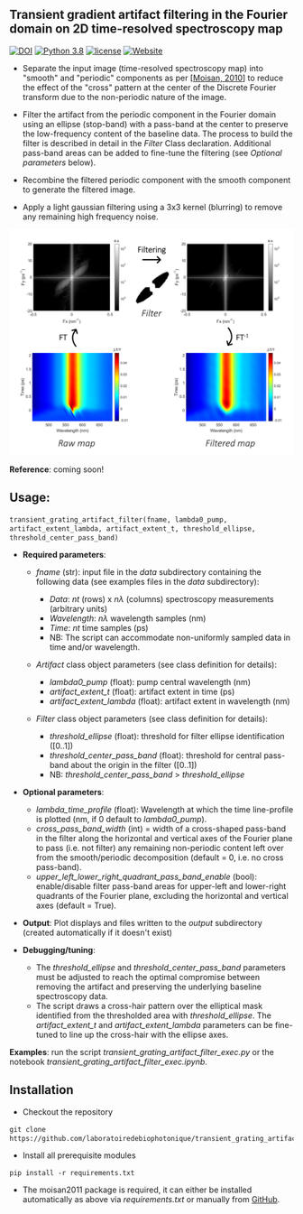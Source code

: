 [github-repo]: https://github.com/laboratoiredebiophotonique/transient_grating_artifact_filter.git

## Transient gradient artifact filtering in the Fourier domain on 2D time-resolved spectroscopy map

<!---Badges-->
<!--- [![DOI](https://img.shields.io/badge/DOI-10.1021/acsphotonics.2c01968-blue.svg)](https://doi.org/10.1021/acsphotonics.2c01968) -->
[![DOI](https://img.shields.io/badge/DOI-soon-blue.svg)](#)
[![Python 3.8](https://img.shields.io/badge/python-3.8+-blue.svg)](https://www.python.org/downloads/release/python-380/)
[![license](https://img.shields.io/pypi/l/ansicolortags.svg)](https://github.com/laboratoiredebiophotonique/transient_grating_artifact_filter/blob/master/LICENSE)
[![Website](https://img.shields.io/website-up-down-green-red/https/www.usherbrooke.ca/ln2.svg)](https://www.usherbrooke.ca/ln2/recherche/photonique-integree)

- Separate the input image (time-resolved spectroscopy map) into "smooth" and
"periodic" components as per [[Moisan, 2010](https://link.springer.com/article/10.1007/s10851-010-0227-1)]
to reduce the effect of the "cross" pattern at the center of the Discrete Fourier transform due to the 
non-periodic nature of the image.

- Filter the artifact from the periodic component in the Fourier domain using
an ellipse (stop-band) with a pass-band at the center to preserve the low-frequency content of the
baseline data. The process to build the filter is described in detail in the *Filter*
Class declaration. Additional pass-band areas can be added to fine-tune the filtering
(see *Optional parameters* below).

- Recombine the filtered periodic component with the smooth component
to generate the filtered image.

- Apply a light gaussian filtering using a 3x3 kernel (blurring)
to remove any remaining high frequency noise.


![Transient Grating Artifact filter image](Graphical_Abstract.png)

**Reference**: coming soon!

## Usage:
```
transient_grating_artifact_filter(fname, lambda0_pump, artifact_extent_lambda, artifact_extent_t, threshold_ellipse, threshold_center_pass_band)
```

- **Required parameters**:

  - *fname* (str): input file in the *data* subdirectory containing the following data (see examples files in the *data*
  subdirectory):
    - *Data*: *nt* (rows) x *nλ* (columns) spectroscopy measurements (arbitrary units)
    - *Wavelength*: *nλ* wavelength samples (nm)
    - *Time*: *nt* time samples (ps)
    - NB: The script can accommodate non-uniformly sampled data in time and/or wavelength.

  - *Artifact* class object parameters (see class definition for details):
    - *lambda0_pump* (float): pump central wavelength (nm)
    - *artifact_extent_t* (float): artifact extent in time (ps)
    - *artifact_extent_lambda* (float): artifact extent in wavelength (nm)

  - *Filter* class object parameters (see class definition for details):
    - *threshold_ellipse* (float): threshold for filter ellipse identification ([0..1])
    - *threshold_center_pass_band* (float): threshold for central pass-band about the origin in the filter ([0..1])
    - NB: *threshold_center_pass_band* > *threshold_ellipse*


- **Optional parameters**:
  - *lambda_time_profile* (float): Wavelength at which the time line-profile is 
                    plotted (nm, if 0 default to *lambda0_pump*).
  - *cross_pass_band_width* (int) = width of a cross-shaped pass-band in the filter along the
                    horizontal and vertical axes of the Fourier plane to pass
                    (i.e. not filter) any remaining non-periodic content left over from the
                    smooth/periodic decomposition (default = 0, i.e. no cross pass-band).
  - *upper_left_lower_right_quadrant_pass_band_enable* (bool): enable/disable filter pass-band
                    areas for upper-left and lower-right quadrants of the Fourier plane, excluding the
                    horizontal and vertical axes (default = True).


- **Output**: Plot displays and files written to the *output* subdirectory (created automatically if it doesn't exist)


- **Debugging/tuning**:
  - The *threshold_ellipse* and *threshold_center_pass_band* parameters must be adjusted to
    reach the optimal compromise between removing the artifact and preserving the 
    underlying baseline spectroscopy data.
  - The script draws a cross-hair pattern over the elliptical mask identified from the
    thresholded area with *threshold_ellipse*. The *artifact_extent_t* and *artifact_extent_lambda* 
    parameters can be fine-tuned to line up the cross-hair with the ellipse axes.

**Examples**: run the script *transient_grating_artifact_filter_exec.py* or the notebook *transient_grating_artifact_filter_exec.ipynb*.

## Installation

* Checkout the repository

```
git clone https://github.com/laboratoiredebiophotonique/transient_grating_artifact_filter.git
```

* Install all prerequisite modules
```
pip install -r requirements.txt
```
* The moisan2011 package is required, it can either be installed automatically as above via *requirements.txt*
or manually from [GitHub](https://github.com/sbrisard/moisan2011).